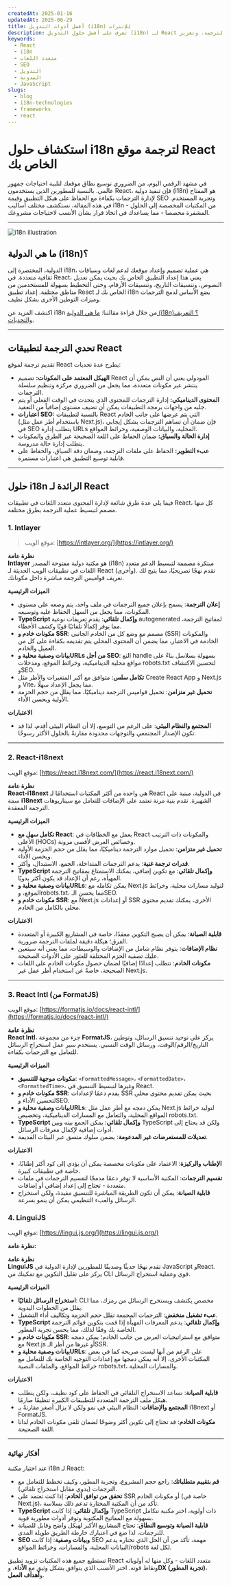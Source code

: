 ```yaml
---
createdAt: 2025-01-16
updatedAt: 2025-06-29
title: أفضل أدوات التدويل (i18n) للإنترات
description: تعرف على أفضل حلول التدويل (i18n) لـ React لتجاوز تحديات الترجمة، وتعزيز SEO، وتقديم تجربة ويب عالمية سلسة.
keywords:
  - React
  - i18n
  - متعدد اللغات
  - SEO
  - التدويل
  - المدونة
  - JavaScript
slugs:
  - blog
  - i18n-technologies
  - frameworks
  - react
---
```


# استكشاف حلول i18n لترجمة موقع React الخاص بك

في مشهد الرقمي اليوم، من الضروري توسيع نطاق موقعك لتلبية احتياجات جمهور عالمي. بالنسبة للمطورين الذين يستخدمون React، فإن تنفيذ دولية (i18n) هو المفتاح لإدارة الترجمات بكفاءة مع الحفاظ على هيكل التطبيق وقيمة SEO وتجربة المستخدم. في هذه المقالة، نستكشف مختلف أساليب i18n - من المكتبات المخصصة إلى الحلول المشفرة مخصصا - مما يساعدك في اتخاذ قرار بشأن الأنسب لاحتياجات مشروعك.

---

![i18n illustration](https://github.com/aymericzip/intlayer/blob/main/docs/assets/i18n.webp)

## ما هي الدولية (i18n)؟

الدولية، المختصرة إلى i18n، هي عملية تصميم وإعداد موقعك لدعم لغات وسياقات ثقافية متعددة. في React، يعني هذا إعداد التطبيق الخاص بك بحيث يمكن تعديل النصوص، وتنسيقات التاريخ، وتنسيقات الأرقام، وحتى التخطيط بسهولة للمستخدمين من مناطق مختلفة. إعداد تطبيق React الخاص بك لـ i18n يضع الأساس لدمج الترجمات وميزات التوطين الأخرى بشكل نظيف.

اكتشف المزيد عن i18n من خلال قراءة مقالتنا: [ما هي الدولية (i18n)؟ التعريف والتحديات](https://github.com/aymericzip/intlayer/blob/main/docs/blog/ar/what_is_internationalization.md).

---

## تحدي الترجمة لتطبيقات React

تقديم ترجمة لموقع React يطرح عدة تحديات:

- **الهيكل المعتمد على المكونات:** تصميم React المودولي يعني أن النص يمكن أن ينتشر عبر مكونات متعددة، مما يجعل من الضروري مركزة وتنظيم سلسلة الترجمات.
- **المحتوى الديناميكي:** إدارة الترجمات للمحتوى الذي يتحدث في الوقت الفعلي أو يتم جلبه من واجهات برمجة التطبيقات يمكن أن تضيف مستوى إضافياً من التعقيد.
- **اعتبارات SEO:** بالنسبة لتطبيقات React التي يتم عرضها على جانب الخادم (باستخدام أطر عمل مثل Next.js)، فإن ضمان أن تساهم الترجمات بشكل إيجابي في SEO يتطلب إدارة URLs المحلية، والبيانات الوصفية، وخرائط المواقع.
- **إدارة الحالة والسياق:** ضمان الحفاظ على اللغة الصحيحة عبر الطرق والمكونات يتطلب إدارة حالة مدروسة.
- **عبء التطوير:** الحفاظ على ملفات الترجمة، وضمان دقة السياق، والحفاظ على قابلية توسيع التطبيق هي اعتبارات مستمرة.

---

## حلول i18n الرائدة لـ React

فيما يلي عدة طرق شائعة لإدارة المحتوى متعدد اللغات في تطبيقات React، كل منها مصمم لتبسيط عملية الترجمة بطرق مختلفة.

### 1. Intlayer

> موقع الويب: [https://intlayer.org/](https://intlayer.org/)

**نظرة عامة**  
**Intlayer** هو مكتبة دولية مفتوحة المصدر (i18n) مبتكرة مصممة لتبسيط الدعم متعدد اللغات في تطبيقات الويب الحديثة لـ React (وأخرى). تقدم نهجًا تصريحيًا، مما يتيح لك تعريف قواميس الترجمة مباشرة داخل مكوناتك.

**الميزات الرئيسية**

- **إعلان الترجمة**: يسمح بإعلان جميع الترجمات في ملف واحد، يتم وضعه على مستوى المكونات، مما يجعل من السهل الحفاظ عليه وتوسيعه.
- **TypeScript وإكمال تلقائي**: يقدم تعريفات نوعية autogenerated لمفاتيح الترجمة، مما يوفر إكمالًا تلقائيًا قويًا وكشف الأخطاء.
- **مكونات خادم و SSR**: مصمم مع وضع كل من الخادم الجانبي (SSR) والمكونات الخادمة في الاعتبار، مما يضمن أن المحتوى المحلي يتم تقديمه بكفاءة على كل من العميل والخادم.
- **بيانات وصفية محلية وURLs من أجل SEO**: التع handle بسهولة بسلاسل بناءً على مواقع محلية الديناميكية، وخرائط الموقع، ومدخلات robots.txt لتحسين الاكتشاف وSEO.
- **تكامل سلس**: متوافق مع أكبر المتغيرات والأطر مثل Create React App و Next.js و Vite، مما يجعل الإعداد سهلًا.
- **تحميل غير متزامن**: تحميل قواميس الترجمة ديناميكيًا، مما يقلل من حجم الحزمة الأولية ويحسن الأداء.

**الاعتبارات**

- **المجتمع والنظام البيئي**: على الرغم من التوسع، إلا أن النظام البيئي أقدم، لذا قد تكون الإصدار المجتمعي والتوجهات محدودة مقارنةً بالحلول الأكثر رسوخًا.

---

### 2. React-i18next

موقع الويب: [https://react.i18next.com/](https://react.i18next.com/)

**نظرة عامة**  
**React-i18next** هي واحدة من أكثر المكتبات استخدامًا لـ React في الدولية، مبنية على سمة **i18next** الشهيرة. تقدم بنية مرنة تعتمد على الإضافات للتعامل مع سيناريوهات الترجمة المعقدة.

**الميزات الرئيسية**

- **تكامل سهل مع React**: يعمل مع الخطافات في React والمكونات ذات الترتيب الأعلى (HOCs) وخصائص العرض لأقصى مرونة.
- **تحميل غير متزامن**: تحميل موارد الترجمة ديناميكيًا، مما يقلل من حجم الحزمة الأولية ويحسن الأداء.
- **قدرات ترجمة غنية**: يدعم الترجمات المتداخلة، الجمع، الاستبدال، وأكثر.
- **TypeScript وإكمال تلقائي**: مع تكوين إضافي، يمكنك الاستمتاع بمفاتيح الترجمة المهيأة، رغم أن الإعداد قد يكون أكثر يدويًا.
- **بيانات وصفية محلية وURLs**: يمكن تكامله مع Next.js لتوليد مسارات محلية، وخرائط الموقع، وrobots.txt، مما يحسن الـSEO.
- **مكونات خادم و SSR**: مع Next.js أو إعدادات SSR الأخرى، يمكنك تقديم محتوى محلي بالكامل من الخادم.

**الاعتبارات**

- **قابلية الصيانة**: يمكن أن يصبح التكوين معقدًا، خاصة في المشاريع الكبيرة أو المتعددة الفرق؛ هيكلة دقيقة لملفات الترجمة ضرورية.
- **نظام الإضافات**: يتوفر نظام شامل من الإضافات والوسيطات، مما يعني أنه سيتعين عليك تصفية الحزم المختلفة للعثور على الأدوات الصحيحة.
- **مكونات الخادم**: تتطلب إعدادًا إضافيًا لضمان حصول مكونات الخادم على اللغات الصحيحة، خاصةً عن استخدام أطر عمل غير Next.js.

---

### 3. React Intl (من FormatJS)

موقع الويب: [https://formatjs.io/docs/react-intl/](https://formatjs.io/docs/react-intl/)

**نظرة عامة**  
**React Intl**، جزء من مجموعة **FormatJS**، يركز على توحيد تنسيق الرسائل، وتوطين التاريخ/الرقم/الوقت، ورسائل الوقت النسبي. يستخدم سير عمل استخراج الرسائل للتعامل مع الترجمات بكفاءة.

**الميزات الرئيسية**

- **مكونات موجهة للتنسيق**: `<FormattedMessage>`، `<FormattedDate>`، `<FormattedTime>`، وغيرها لتبسيط التنسيق في React.
- **مكونات خادم و SSR**: يقدم دعمًا لإعدادات SSR بحيث يمكن تقديم محتوى محلي لتحسين الأداء وSEO.
- **بيانات وصفية محلية وURLs**: يمكن دمجه مع أطر عمل مثل Next.js لتوليد خرائط المواقع المحلية، والتعامل مع المسارات الديناميكية، وتخصيص robots.txt.
- **TypeScript وإكمال تلقائي**: يمكن الجمع بينه وبين TypeScript ولكن قد يحتاج إلى أدوات إضافية لإكمال معرفات الرسائل.
- **تعديلات للمستعرضات غير المدعومة**: يضمن سلوك متسق عبر البيئات القديمة.

**الاعتبارات**

- **الإطناب والركيزة**: الاعتماد على مكونات مخصصة يمكن أن يؤدي إلى كود أكثر إطنابًا، خاصة في تطبيقات كبيرة.
- **تقسيم الترجمات**: المكتبة الأساسية لا توفر دعمًا مدمجًا لتقسيم الترجمات في ملفات متعددة - تحتاج إلى إعداد إضافي أو إضافات.
- **قابلية الصيانة**: يمكن أن تكون الطريقة المباشرة للتنسيق مفيدة، ولكن استخراج الرسائل والعبء التنظيمي يمكن أن ينمو بسرعة.

### 4. LinguiJS

موقع الويب: [https://lingui.js.org/](https://lingui.js.org/)

**نظرة عامة:**

**نظرة عامة**  
**LinguiJS** تقدم نهجًا حديثًا وصديقًا للمطورين لإدارة الدولية في JavaScript وReact. يركز على تقليل التكوين مع تمكينك من CLI قوي وعملية استخراج الرسائل.

**الميزات الرئيسية**

- **استخراج الرسائل تلقائيًا**: CLI مخصص يكتشف ويستخرج الرسائل من رمزك، مما يقلل من الخطوات اليدوية.
- **عبء تشغيل منخفض**: الترجمات المجمعة تقلل حجم الحزمة وتكاليف أداء التشغيل.
- **TypeScript وإكمال تلقائي**: يدعم المعرفات المهيأة إذا قمت بتكوين قوائم الترجمة الخاصة بك وفقًا لذلك، مما يحسن تجربة المطور.
- **مكونات خادم و SSR**: متوافق مع استراتيجيات العرض من جانب الخادم؛ يمكن دمجه مع Next.js أو غيرها من أطر الـSSR.
- **بيانات وصفية محلية وURLs**: على الرغم من أنها ليست صريحة كما في بعض المكتبات الأخرى، إلا أنه يمكن دمجها مع إعدادات التوجيه الخاصة بك للتعامل مع خرائط المواقع، والملفات النصية robots.txt، والمسارات المحلية.

**الاعتبارات**

- **قابلية الصيانة**: تساعد الاستخراج التلقائي في الحفاظ على كود نظيف، ولكن يتطلب هيكل ملف الترجمة المتعددة للتطبيقات الكبيرة تنظيمًا صارمًا.
- **المجتمع والإضافات**: النظام البيئي في نمو ولكن لا يزال أصغر مقارنةً بـ i18next أو FormatJS.
- **مكونات الخادم**: قد تحتاج إلى تكوين أكثر وضوحًا لضمان تلقي مكونات الخادم لداتا اللغة الصحيحة.

---

### أفكار نهائية

عند اختيار مكتبة i18n لـ React:

- **قم بتقييم متطلباتك**: راجع حجم المشروع، وتجربة المطور، وكيف تخطط للتعامل مع الترجمات (يدوي مقابل استخراج تلقائي).
- **تحقق من توافق الخادم**: إذا كنت تعتمد على SSR أو مكونات الخادم (خاصة في Next.js)، تأكد من أن المكتبة المختارة تدعم ذلك بسلاسة.
- **TypeScript وإكمال تلقائي**: إذا كانت TypeScript ذات أولوية، اختر مكتبة تتكامل بسهولة مع المفاتيح المكتوبة وتوفر أدوات مطورية قوية.
- **قابلية الصيانة وتوسيع النطاق**: تحتاج المشاريع الأكبر لهيكل واضح وقابل للصيانة للترجمات، لذا ضع في اعتبارك خارطة الطريق طويلة المدى.
- **SEO وبيانات وصفية**: إذا كانت SEO مهمة، تأكد من أن الحل الذي تختاره يدعم البيانات المحلية، والمسارات، وخرائط المواقع/robots لكل لغة.

تستطيع جميع هذه المكتبات تزويد تطبيق React متعدد اللغات - وكل منها له أولوياته ونقاط قوته. اختر الأنسب الذي يتوافق بشكل وثيق مع **الأداء**، و**DX (تجربة المطور)**، و**أهداف العمل**.
